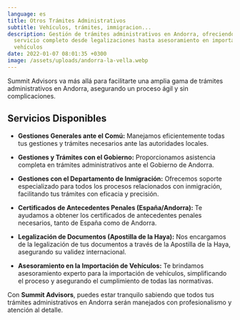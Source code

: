 ```yaml
---
language: es
title: Otros Trámites Administrativos
subtitle: Vehículos, trámites, immigracion...
description: Gestión de trámites administrativos en Andorra, ofreciendo un
  servicio completo desde legalizaciones hasta asesoramiento en importación de
  vehículos
date: 2022-01-07 08:01:35 +0300
image: /assets/uploads/andorra-la-vella.webp
---
```

Summit Advisors va más allá para facilitarte una amplia gama de trámites administrativos en Andorra, asegurando un proceso ágil y sin complicaciones.

## **Servicios Disponibles**

- **Gestiones Generales ante el Comú:** Manejamos eficientemente todas tus gestiones y trámites necesarios ante las autoridades locales.

- **Gestiones y Trámites con el Gobierno:** Proporcionamos asistencia completa en trámites administrativos ante el Gobierno de Andorra.

- **Gestiones con el Departamento de Inmigración:** Ofrecemos soporte especializado para todos los procesos relacionados con inmigración, facilitando tus trámites con eficacia y precisión.

- **Certificados de Antecedentes Penales (España/Andorra):** Te ayudamos a obtener los certificados de antecedentes penales necesarios, tanto de España como de Andorra.

- **Legalización de Documentos (Apostilla de la Haya):** Nos encargamos de la legalización de tus documentos a través de la Apostilla de la Haya, asegurando su validez internacional.

- **Asesoramiento en la Importación de Vehículos:** Te brindamos asesoramiento experto para la importación de vehículos, simplificando el proceso y asegurando el cumplimiento de todas las normativas.

Con **Summit Advisors**, puedes estar tranquilo sabiendo que todos tus trámites administrativos en Andorra serán manejados con profesionalismo y atención al detalle.